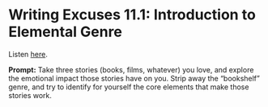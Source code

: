 # Writing Excuses 11.1: Introduction to Elemental Genre 

Listen [here](http://www.writingexcuses.com/2016/01/03/writing-excuses-11-1-introduction-to-elemental-genre/). 

**Prompt:** Take three stories (books, films, whatever) you love, and explore the emotional impact those stories have on you. Strip away the “bookshelf” genre, and try to identify for yourself the core elements that make those stories work.